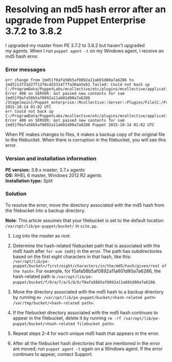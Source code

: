 # Resolving an md5 hash error after an upgrade from Puppet Enterprise 3.7.2 to 3.8.2
<p>I upgraded my master from PE 3.7.2 to 3.8.2 but haven't upgraded my agents. When I run <code>puppet agent -t</code> on my Windows agent, I receive an md5 hash error.</p>
<h3 id="error-messages">Error messages</h3>
<pre><code>err change from {md5}f0afa58b5af0892a11a601d80a7a6286 to {md5}13731d27f1276cdd3314f7fa30aa5eb1 failed: Could not back up C:/ProgramData/PuppetLabs/mcollective/etc/plugins/mcollective/application/puppet.rb: Error 400 on SERVER: Got passed new contents for sum {md5}f0afa58b5af0892a11a601d80a7a6286 /Stage[main]/Puppet_enterprise::Mcollective::Server::Plugins/File[C:/ProgramData/PuppetLabs/mcollective/etc/plugins/mcollective/application/puppet.rb]/content 2015-10-14 01:02 UTC 
err Could not back up C:/ProgramData/PuppetLabs/mcollective/etc/plugins/mcollective/application/puppet.rb: Error 400 on SERVER: Got passed new contents for sum {md5}f0afa58b5af0892a11a601d80a7a6286 Puppet 2015-10-14 01:02 UTC </code></pre>
<p>When PE makes changes to files, it makes a backup copy of the original file to the filebucket. When there is corruption in the filebucket, you will see this error.</p>
<h3 id="version-and-installation-information">Version and installation information</h3>
<p><strong>PE version:</strong> 3.8.x master, 3.7.x agents<br> <strong>OS:</strong> RHEL 6 master, Windows 2012 R2 agents<br> <strong>Installation type:</strong> Split</p>
<h3 id="solution">Solution</h3>
<p>To resolve the error, move the directory associated with the md5 hash from the filebucket into a backup directory.</p>
<p><strong>Note</strong>: This article assumes that your filebucket is set to the default location <code>/var/opt/lib/pe-puppet/bucket/</code> in <code>site.pp</code>.</p>
<ol style="list-style-type: decimal;">
<li>
<p>Log into the master as root.</p>
</li>
<li>
<p>Determine the hash-related filebucket path that is associated with the md5 hash after <code>for sum {md5}</code> in the error. The path has subdirectories based on the first eight characters in that hash, like this: <code>/var/opt/lib/pe-puppet/bucket&lt;/first/eight/characters/in/the/md5/hash/given/rest of the hash&gt;</code>. For example, for f0afa58b5af0892a11a601d80a7a6286, the hash-related path is <code>/var/opt/lib/pe-puppet/bucket/f/0/a/f/a/5/8/b/f0afa58b5af0892a11a601d80a7a6286</code>.</p>
</li>
<li>
<p>Move the directory associated with the md5 hash to a backup directory by running <code>mv /var/opt/lib/pe-puppet/bucket/&lt;hash-related path&gt; /var/tmp/bucket/&lt;hash-related path&gt;</code>.</p>
</li>
<li>
<p>If the filebucket directory associated with the md5 hash continues to appear in the filebucket, delete it by running <code>rm -rf /var/opt/lib/pe-puppet/bucket/&lt;hash-related filebucket path&gt;</code>.</p>
</li>
<li>
<p>Repeat steps 2-4 for each unique md5 hash that appears in the error.</p>
</li>
<li>
<p>After all the filebucket hash directories that are mentioned in the error are moved, run <code>puppet agent -t</code> again on a Windows agent. If the error continues to appear, contact Support.</p>
</li>
</ol>
